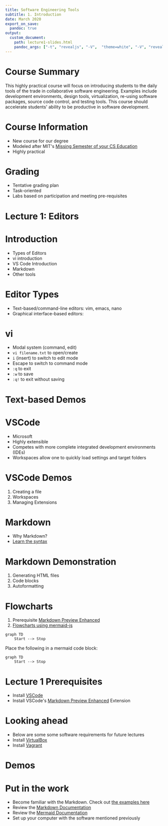 ```yaml
---
title: Software Engineering Tools
subtitle: 1. Introduction
date: March 2020
export_on_save:
  pandoc: true
output:
  custom_document:
    path: lecture1-slides.html
    pandoc_args: ["-t", "revealjs", "-V",  "theme=white", "-V", "revealjs-url=../../../../presentation/reveal.js-4.1.js", "--slide-level=2", "--standalone"]
---
```


<style>
.container{
    display: flex;
}
.col{
    flex: 1;
}
</style>

# Course Summary

This highly practical course will focus on introducing students to the daily tools of the trade in collaborative software engineering.  Examples include development environments, design tools, virtualization, re-using software packages, source code control, and testing tools.  This course should accelerate students' ability to be productive in software development.

# Course Information

* New course for our degree
* Modeled after MIT's [Missing Semester of your CS Education](https://missing.csail.mit.edu/)
* Highly practical

# Grading 

* Tentative grading plan
* Task-oriented
* Labs based on participation and meeting pre-requisites

# Lecture 1: Editors

# Introduction

* Types of Editors
* vi introduction
* VS Code Introduction
* Markdown 
* Other tools

# Editor Types

* Text-based/command-line editors: vim, emacs, nano
* Graphical interface-based editors:  

# vi 

* Modal system (command, edit)
* `vi filename.txt` to open/create
* `i` (insert) to switch to edit mode
* Escape to switch to command mode
* `:q` to exit
* `:w` to save
* `:q!` to exit without saving

# Text-based Demos

# VSCode

* Microsoft
* Highly extensible
* Competes with more complete integrated development environments (IDEs)
* Workspaces allow one to quickly load settings and target folders

# VSCode Demos

1. Creating a file
2. Workspaces
3. Managing Extensions

# Markdown

* Why Markdown?
* [Learn the syntax](https://commonmark.org/help/)

# Markdown Demonstration

1. Generating HTML files
2. Code blocks
3. Autoformatting

# Flowcharts

1. Prerequisite [Markdown Preview Enhanced](https://marketplace.visualstudio.com/items?itemName=shd101wyy.markdown-preview-enhanced)
2. [Flowcharts using mermaid-js](https://mermaid-js.github.io/mermaid/#/flowchart)

```mermaid
graph TD
    Start --> Stop
```

Place the following in a mermaid code block:
```
graph TD
    Start --> Stop
```

# Lecture 1 Prerequisites

* Install [VSCode](https://code.visualstudio.com/)
* Install VSCode's [Markdown Preview Enhanced](https://marketplace.visualstudio.com/items?itemName=shd101wyy.markdown-preview-enhanced) Extension

# Looking ahead

* Below are some some software requirements for future lectures
* Install [VirtualBox](https://www.virtualbox.org/)
* Install [Vagrant](https://www.vagrantup.com/)

# Demos

# Put in the work 

* Become familiar with the Markdown. Check out [the examples here](./html.md)
* Review the [Markdown Documentation](https://commonmark.org/help/)
* Review the [Mermaid Documentation](https://mermaid-js.github.io/mermaid/#/)
* Set up your computer with the software mentioned previously